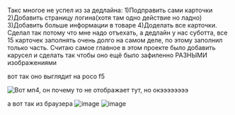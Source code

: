 Такс многое не успел из за дедлайна:
1)Подправить сами карточки
2)Добавить страницу логина(хотя там одно действие но ладно) 
3)Добавить больше информации в товаре
4)Доделать все карточки.
Сделал так потому что мне надо отъехать, а дедлайн у нас суботта, все 15 карточек заполнять очень долго на самом деле, по этому заполнил только часть.
Считаю самое главное в этом проекте было добавить карусел и сделать так чтобы оно ещё было зафиленно РАЗНЫМИ изображениями

вот так оно выглядит на poco f5 


![Вот мп4, он почему то не отображает тут, но окээээээээ](https://github.com/Maslyatiy/OzonTerpit/assets/73582371/96319524-9226-4ad4-bdf7-06df66cab00d)



















а вот так из браузера 
![image](https://github.com/Maslyatiy/OzonTerpit/assets/73582371/57535260-717c-4622-8f9e-a856ce2feea9)
![image](https://github.com/Maslyatiy/OzonTerpit/assets/73582371/4efd2f5c-b913-4096-b851-0f95bcecaff5)


